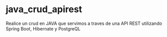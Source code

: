 # java_crud_apirest
Realice un crud en JAVA que servimos a traves de una API REST utilizando Spring Boot, Hibernate y PostgreQL
